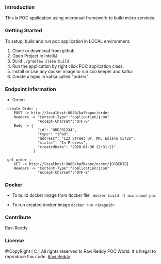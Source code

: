 ### Introduction
This is POC application using micronaut framework to build micro services.

### Getting Started
To setup, build and run poc application in LOCAL environment.
1.	Clone or download from github
2.	Open Project in IntelliJ
3.	Build ``` ./gradlew clean build ```
4.	Run the application by right click  POC application class.
5.  Install or Use any docker image to run zoo keeper and kafka
6.  Create a topic in kafka called "orders"

### Endpoint Information
- Order:
```
 create Order :
    POST -> http://localhost:8080/kafkapoc/order
    Headers -> "Content-Type":"application/json"
               "Accept-Charset":"UTF-8"
    Body -> {
               "id": "ORDER1234",
               "type": "iPad",
               "address": "123 Street Dr, MN, Ediana 55426",
               "status": "In Process",
               "createdDate": "2020-01-30 12:31:21"
             }
```
```
 get order :
    GET -> http://localhost:8080/kafkapoc/order/{ORDERID}
    Headers -> "Content-Type":"application/json"
               "Accept-Charset":"UTF-8"
```

### Docker
 - To build docker image from docker file
   ``` docker build -t micronaut-poc .```
 - To run created docker image  ``` docker run <imageId> ```


### Contribute
Ravi Reddy

### License
@CopyRight ( C ) All rights reserved to Ravi Reddy POC World. It's Illegal to reproduce this code.
[Ravi Reddy](https://www.linkedin.com/in/ravireddy55447/)
